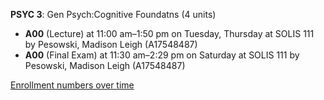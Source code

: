 **PSYC 3**: Gen Psych:Cognitive Foundatns (4 units)

- **A00** (Lecture) at 11:00 am–1:50 pm on Tuesday, Thursday at SOLIS 111 by Pesowski, Madison Leigh (A17548487)
- **A00** (Final Exam) at 11:30 am–2:29 pm on Saturday at SOLIS 111 by Pesowski, Madison Leigh (A17548487)

[Enrollment numbers over time](./PSYC3.tsv)
